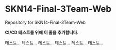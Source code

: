 # SKN14-Final-3Team-Web
Repository for SKN14-Final-3Team-Web

**CI/CD 테스트를 위해 이 줄을 추가합니다.**

테스트...
테스트...
테스트...
테스트...
테스트...
테스트...